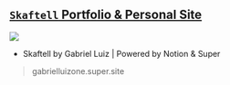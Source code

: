 ## [`Skaftell` Portfolio & Personal Site](https://gabrielluizone.super.site/)
![](https://file.notion.so/f/f/11b91487-9b90-40c3-81c4-0880282eb308/85f961fc-4ed7-47ab-8cb0-12542e16f190/neww.jpg?id=e414724b-bde4-423c-981e-548fab74f703&table=block&spaceId=11b91487-9b90-40c3-81c4-0880282eb308&expirationTimestamp=1713304800000&signature=1MX7JEwbC-alERHhol-Esu-Jk0furMfaiBIepCCAONs&downloadName=neww.jpg)
- Skaftell by Gabriel Luiz | Powered by Notion & Super
> gabrielluizone.super.site

